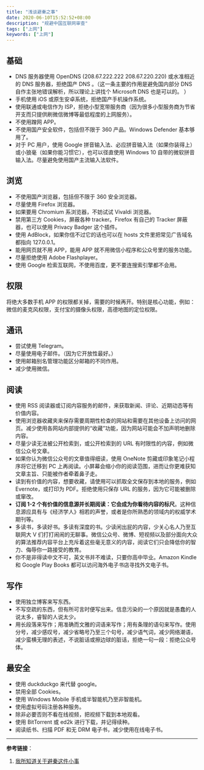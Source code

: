 ```yaml
---
title: "浅谈避秦之事"
date: 2020-06-10T15:52:52+08:00
description: "规避中国互联网审查"
tags: ["上网"]
keywords: ["上网"]
---
```


## 基础

- DNS 服务器使用 OpenDNS (208.67.222.222 208.67.220.220) 或水准相近的 DNS 服务器，拒绝国产 DNS 。（这一条主要的作用是避免国内部分 DNS 自作主张地错误解析，所以理论上讲找个 Microsoft DNS 也是可以的。 ）
- 手机使用 iOS 或原生安卓系统，拒绝国产手机操作系统。
- 使用联通或电信作为 ISP，拒绝小型宽带服务商（因为很多小型服务商为节省开支而只提供刷微信微博等最低程度的上网服务）。
- 不使用蹭网 APP。
- 不使用国产安全软件，包括但不限于 360 产品。Windows Defender 基本够用了。
- 对于 PC 用户，使用 Google 拼音输入法、必应拼音输入法（如果你装得上）或小狼毫（如果你能习惯它），也可以径直使用 Windows 10 自带的微软拼音输入法。尽量避免使用国产主流输入法软件。

## 浏览

- 不使用国产浏览器，包括但不限于 360 安全浏览器。
- 尽量使用 Firefox 浏览器。
- 如果要用 Chromium 系浏览器，不妨试试 Vivaldi 浏览器。
- 禁用第三方 Cookies，屏蔽各种 tracker。Firefox 有自己的 Tracker 屏蔽器，也可以使用 Privacy Badger 这个插件。
- 使用 AdBlock，如果你信不过它的话也可以在 hosts 文件里把常见广告域名都指向 127.0.0.1。
- 能用网页就不用 APP，能用 APP 就不用微信小程序和公众号里的服务功能。
- 尽量拒绝使用 Adobe Flashplayer。
- 使用 Google 检索互联网，不使用百度，更不要连搜索引擎都不会用。

## 权限

将绝大多数手机 APP 的权限都关掉，需要的时候再开。特别是核心功能，例如：微信的麦克风权限，支付宝的摄像头权限，高德地图的定位权限。

## 通讯

- 尝试使用 Telegram。
- 尽量使用电子邮件。（因为它开放性最好。）
- 使用邮箱别名管理功能区分邮箱的不同作用。
- 减少使用微信。

## 阅读

- 使用 RSS 阅读器或订阅内容服务的邮件，来获取新闻、评论、近期动态等有价值内容。
- 使用浏览器收藏夹来保存需要周期性检查的网站和需要在其他设备上访问的网页。减少使用各网站内部提供的“收藏”功能，因为网站可能会不加声明地删除内容。
- 尽量少读无法被公开检索到，或公开检索到的 URL 有时限性的内容，例如微信公众号文章。
- 如果你认为微信公众号的文章值得细读，使用 OneNote 剪藏或印象笔记小程序将它迁移到 PC 上再阅读。小屏幕会缩小你的阅读范围，进而让你更难获知文章主旨、只能被作者牵着鼻子走。
- 读到有价值的内容，想要收藏，请使用可以抓取全文保存到本地的服务，例如 Evernote，或打印为 PDF。拒绝使用只保存 URL 的服务，因为它可能被删除或窜改。
- **订阅 1-2 个有价值的信息源并长期阅读：它会成为你看待内容的标尺**。这种信息源应具有与《经济学人》相若的声誉，或者是你所熟悉的领域内的权威学术期刊等。
- 多读书，多读好书。多读有深度的书。少读闲出屁的内容，少关心名人乃至互联网大 V 们打打闹闹的无聊事。微信公众号、微博、短视频以及部分面向大众的算法推荐内容平台上充斥着这些毫无意义的内容，阅读它们只会降低你的智力、侮辱你一路接受的教育。
- 你不是非得读中文不可，英文书并不难读，只要你高中毕业。Amazon Kindle 和 Google Play Books 都可以访问海外电子书店寻找外文电子书。

## 写作

- 使用独立博客来写东西。
- 不写空疏的东西，但有所可言时便写出来。信息污染的一个原因就是愚蠢的人说太多，睿智的人说太少。
- 用长段落来写作；用准确而文雅的词语来写作；用有条理的语句来写作。使用分号，减少感叹号，减少省略号乃至三个句号，减少语气词，减少网络潮语，减少蛮横无理的表述，不说脏话或擦边球的脏话，拒绝一句一段：拒绝公众号体。

## 最安全

- 使用 duckduckgo 来代替 google。
- 禁用全部 Cookies。
- 使用 Windows Mobile 手机或半智能机乃至非智能机。
- 使用虚拟号码注册各种服务。
- 除非必要否则不看在线视频，把视频下载到本地观看。
- 使用 BitTorrent 或 ed2k 进行下载，并记得续种。
- 阅读纸书、扫描 PDF 和无 DRM 电子书，减少使用在线电子书。

---

**参考链接**：

1. [我所知道关于避秦这件小事](https://solitorian.com/2019/04/我所知道关于避秦这件小事/)
